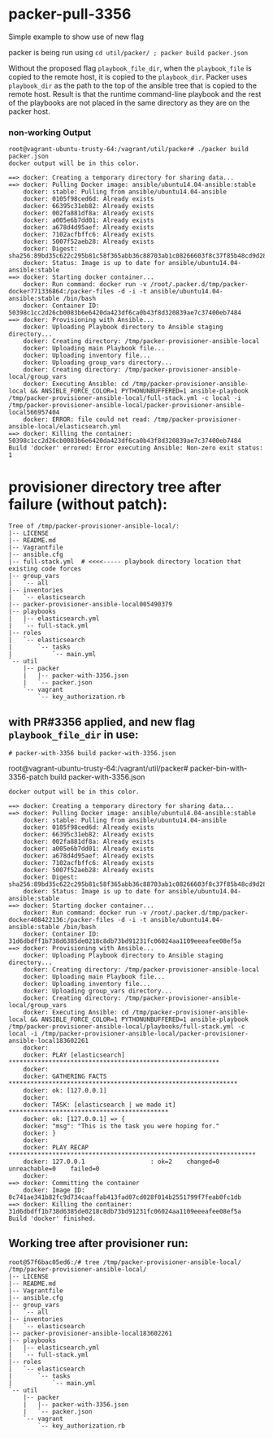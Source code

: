 # packer-pull-3356
Simple example to show use of new flag

packer is being run using `cd util/packer/ ; packer build packer.json`

Without the proposed flag `playbook_file_dir`, when the
`playbook_file` is copied to the remote host, it is copied to the
`playbook_dir`.   Packer uses `playbook_dir` as the path to the top of the
ansible tree that is copied to the remote host.  Result is that the runtime
command-line playbook and the rest of the playbooks are not placed in
the same directory as they are on the packer host.


### non-working Output

    root@vagrant-ubuntu-trusty-64:/vagrant/util/packer# ./packer build packer.json
    docker output will be in this color.
    
    ==> docker: Creating a temporary directory for sharing data...
    ==> docker: Pulling Docker image: ansible/ubuntu14.04-ansible:stable
        docker: stable: Pulling from ansible/ubuntu14.04-ansible
        docker: 0105f98ced6d: Already exists
        docker: 66395c31eb82: Already exists
        docker: 002fa881df8a: Already exists
        docker: a005e6b7dd01: Already exists
        docker: a678d4d95aef: Already exists
        docker: 7102acfbffc6: Already exists
        docker: 5007f52aeb28: Already exists
        docker: Digest: sha256:89bd35c622c295b81c58f365abb36c88703ab1c08266603f8c37f85b48cd9d28
        docker: Status: Image is up to date for ansible/ubuntu14.04-ansible:stable
    ==> docker: Starting docker container...
        docker: Run command: docker run -v /root/.packer.d/tmp/packer-docker771336864:/packer-files -d -i -t ansible/ubuntu14.04-ansible:stable /bin/bash
        docker: Container ID: 50398c1cc2d26cb0083b6e6420da423df6ca0b43f8d320839ae7c37400eb7484
    ==> docker: Provisioning with Ansible...
        docker: Uploading Playbook directory to Ansible staging directory...
        docker: Creating directory: /tmp/packer-provisioner-ansible-local
        docker: Uploading main Playbook file...
        docker: Uploading inventory file...
        docker: Uploading group_vars directory...
        docker: Creating directory: /tmp/packer-provisioner-ansible-local/group_vars
        docker: Executing Ansible: cd /tmp/packer-provisioner-ansible-local && ANSIBLE_FORCE_COLOR=1 PYTHONUNBUFFERED=1 ansible-playbook /tmp/packer-provisioner-ansible-local/full-stack.yml -c local -i /tmp/packer-provisioner-ansible-local/packer-provisioner-ansible-local566957404
        docker: ERROR: file could not read: /tmp/packer-provisioner-ansible-local/elasticsearch.yml
    ==> docker: Killing the container: 50398c1cc2d26cb0083b6e6420da423df6ca0b43f8d320839ae7c37400eb7484
    Build 'docker' errored: Error executing Ansible: Non-zero exit status: 1

# provisioner directory tree after failure (without patch):

    Tree of /tmp/packer-provisioner-ansible-local/:
    |-- LICENSE
    |-- README.md
    |-- Vagrantfile
    |-- ansible.cfg
    |-- full-stack.yml  # <<<<----- playbook directory location that existing code forces
    |-- group_vars
    |   `-- all
    |-- inventories
    |   `-- elasticsearch
    |-- packer-provisioner-ansible-local005490379
    |-- playbooks
    |   |-- elasticsearch.yml
    |   `-- full-stack.yml
    |-- roles
    |   `-- elasticsearch
    |       `-- tasks
    |           `-- main.yml
    `-- util
        |-- packer
        |   |-- packer-with-3356.json
        |   `-- packer.json
        `-- vagrant
            `-- key_authorization.rb
    


## with PR#3356 applied, and new flag `playbook_file_dir` in use:

    # packer-with-3356 build packer-with-3356.json

root@vagrant-ubuntu-trusty-64:/vagrant/util/packer# packer-bin-with-3356-patch build packer-with-3356.json

    docker output will be in this color.
    
    ==> docker: Creating a temporary directory for sharing data...
    ==> docker: Pulling Docker image: ansible/ubuntu14.04-ansible:stable
        docker: stable: Pulling from ansible/ubuntu14.04-ansible
        docker: 0105f98ced6d: Already exists
        docker: 66395c31eb82: Already exists
        docker: 002fa881df8a: Already exists
        docker: a005e6b7dd01: Already exists
        docker: a678d4d95aef: Already exists
        docker: 7102acfbffc6: Already exists
        docker: 5007f52aeb28: Already exists
        docker: Digest: sha256:89bd35c622c295b81c58f365abb36c88703ab1c08266603f8c37f85b48cd9d28
        docker: Status: Image is up to date for ansible/ubuntu14.04-ansible:stable
    ==> docker: Starting docker container...
        docker: Run command: docker run -v /root/.packer.d/tmp/packer-docker408422136:/packer-files -d -i -t ansible/ubuntu14.04-ansible:stable /bin/bash
        docker: Container ID: 31d6dbdff1b738d6385de0218c8db73bd91231fc06024aa1109eeeafee08ef5a
    ==> docker: Provisioning with Ansible...
        docker: Uploading Playbook directory to Ansible staging directory...
        docker: Creating directory: /tmp/packer-provisioner-ansible-local
        docker: Uploading main Playbook file...
        docker: Uploading inventory file...
        docker: Uploading group_vars directory...
        docker: Creating directory: /tmp/packer-provisioner-ansible-local/group_vars
        docker: Executing Ansible: cd /tmp/packer-provisioner-ansible-local && ANSIBLE_FORCE_COLOR=1 PYTHONUNBUFFERED=1 ansible-playbook /tmp/packer-provisioner-ansible-local/playbooks/full-stack.yml -c local -i /tmp/packer-provisioner-ansible-local/packer-provisioner-ansible-local183602261
        docker:
        docker: PLAY [elasticsearch] **********************************************************
        docker:
        docker: GATHERING FACTS ***************************************************************
        docker: ok: [127.0.0.1]
        docker:
        docker: TASK: [elasticsearch | we made it] ********************************************
        docker: ok: [127.0.0.1] => {
        docker: "msg": "This is the task you were hoping for."
        docker: }
        docker:
        docker: PLAY RECAP ********************************************************************
        docker: 127.0.0.1                  : ok=2    changed=0    unreachable=0    failed=0
        docker:
    ==> docker: Committing the container
        docker: Image ID: 8c741ae341b82fc9d734caaffab413fad07cd028f014b2551799f7feab0fc1db
    ==> docker: Killing the container: 31d6dbdff1b738d6385de0218c8db73bd91231fc06024aa1109eeeafee08ef5a
    Build 'docker' finished.

## Working tree after provisioner run:

    root@57f6bac05ed6:/# tree /tmp/packer-provisioner-ansible-local/
    /tmp/packer-provisioner-ansible-local/
    |-- LICENSE
    |-- README.md
    |-- Vagrantfile
    |-- ansible.cfg
    |-- group_vars
    |   `-- all
    |-- inventories
    |   `-- elasticsearch
    |-- packer-provisioner-ansible-local183602261
    |-- playbooks
    |   |-- elasticsearch.yml
    |   `-- full-stack.yml
    |-- roles
    |   `-- elasticsearch
    |       `-- tasks
    |           `-- main.yml
    `-- util
        |-- packer
        |   |-- packer-with-3356.json
        |   `-- packer.json
        `-- vagrant
            `-- key_authorization.rb
